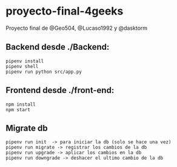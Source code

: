 # proyecto-final-4geeks

Proyecto final de @Geo504, @Lucaso1992 y @dasktorm

## Backend desde ./Backend:

```
pipenv install
pipenv shell
pipenv run python src/app.py
```

## Frontend desde ./front-end:

```
npm install
npm start

```
## Migrate db
```
pipenv run init  -> para iniciar la db (solo se hace una vez)
pipenv run migrate -> registrar los cambios de la db
pipenv run upgrade -> aplicar los cambios en la db
pipenv run downgrade -> deshacer el ultimo cambio de la db
```
